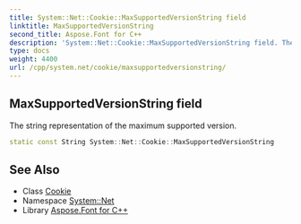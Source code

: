 ```yaml
---
title: System::Net::Cookie::MaxSupportedVersionString field
linktitle: MaxSupportedVersionString
second_title: Aspose.Font for C++
description: 'System::Net::Cookie::MaxSupportedVersionString field. The string representation of the maximum supported version in C++.'
type: docs
weight: 4400
url: /cpp/system.net/cookie/maxsupportedversionstring/
---
```

## MaxSupportedVersionString field


The string representation of the maximum supported version.

```cpp
static const String System::Net::Cookie::MaxSupportedVersionString
```

## See Also

* Class [Cookie](../)
* Namespace [System::Net](../../)
* Library [Aspose.Font for C++](../../../)
